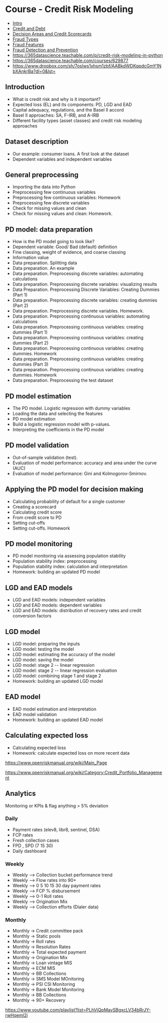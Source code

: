 # Course - Credit Risk Modeling

- [Intro](courses/course-credit-risk-modeling/intro.md)
- [Credit and Debt](courses/course-credit-risk-modeling/credit-and-debt.md)
- [Decision Areas and Credit Scorecards](courses/course-credit-risk-modeling/decision-areas-and-credit-scorecards.md)
- [Fraud Types](courses/course-credit-risk-modeling/fraud-types.md)
- [Fraud Features](courses/course-credit-risk-modeling/fraud-features.md)
- [Fraud Detection and Prevention](courses/course-credit-risk-modeling/fraud-detection-and-prevention.md)
- https://365datascience.teachable.com/p/credit-risk-modeling-in-python
- https://365datascience.teachable.com/courses/629877
- https://www.dropbox.com/sh/7oslws1xhsm1zbf/AABkdWDKqpdcGmY1NbXAnkrBa?dl=0&lst=

## Introduction

- What is credit risk and why is it important?
- Expected loss (EL) and its components: PD, LGD and EAD
- Capital adequacy, regulations, and the Basel II accord
- Basel II approaches: SA, F-IRB, and A-IRB
- Different facility types (asset classes) and credit risk modeling approaches

## Dataset description

- Our example: consumer loans. A first look at the dataset
- Dependent variables and independent variables

## General preprocessing

- Importing the data into Python
- Preprocessing few continuous variables
- Preprocessing few continuous variables: Homework
- Preprocessing few discrete variables
- Check for missing values and clean
- Check for missing values and clean: Homework.

## PD model: data preparation

- How is the PD model going to look like?
- Dependent variable: Good/ Bad (default) definition
- Fine classing, weight of evidence, and coarse classing
- Information value
- Data preparation. Splitting data
- Data preparation. An example
- Data preparation. Preprocessing discrete variables: automating calculations
- Data preparation. Preprocessing discrete variables: visualizing results
- Data Preparation. Preprocessing Discrete Variables: Creating Dummies (Part 1)
- Data preparation. Preprocessing discrete variables: creating dummies (Part 2)
- Data preparation. Preprocessing discrete variables. Homework.
- Data preparation. Preprocessing continuous variables: automating calculations
- Data preparation. Preprocessing continuous variables: creating dummies (Part 1)
- Data preparation. Preprocessing continuous variables: creating dummies (Part 2)
- Data preparation. Preprocessing continuous variables: creating dummies. Homework
- Data preparation. Preprocessing continuous variables: creating dummies (Part 3)
- Data preparation. Preprocessing continuous variables: creating dummies. Homework
- Data preparation. Preprocessing the test dataset

## PD model estimation

- The PD model. Logistic regression with dummy variables
- Loading the data and selecting the features
- PD model estimation
- Build a logistic regression model with p-values.
- Interpreting the coefficients in the PD model

## PD model validation

- Out-of-sample validation (test).
- Evaluation of model performance: accuracy and area under the curve (AUC)
- Evaluation of model performance: Gini and Kolmogorov-Smirnov.

## Applying the PD model for decision making

- Calculating probability of default for a single customer
- Creating a scorecard
- Calculating credit score
- From credit score to PD
- Setting cut-offs
- Setting cut-offs. Homework

## PD model monitoring

- PD model monitoring via assessing population stability
- Population stability index: preprocessing
- Population stability index: calculation and interpretation
- Homework: building an updated PD model

## LGD and EAD models

- LGD and EAD models: independent variables
- LGD and EAD models: dependent variables
- LGD and EAD models: distribution of recovery rates and credit conversion factors

## LGD model

- LGD model: preparing the inputs
- LGD model: testing the model
- LGD model: estimating the accuracy of the model
- LGD model: saving the model
- LGD model: stage 2 -- linear regression
- LGD model: stage 2 -- linear regression evaluation
- LGD model: combining stage 1 and stage 2
- Homework: building an updated LGD model

## EAD model

- EAD model estimation and interpretation
- EAD model validation
- Homework: building an updated EAD model

## Calculating expected loss

- Calculating expected loss
- Homework: calculate expected loss on more recent data

https://www.openriskmanual.org/wiki/Main_Page

https://www.openriskmanual.org/wiki/Category:Credit_Portfolio_Management

## Analytics

Monitoring or KPIs & flag anything > 5% deviation

### Daily

- Payment rates (elev8, libr8, sentinel, DSA)
- FCP rates
- Fresh collection cases
- FPD , SPD (7 15 30)
- Daily dashboard

### Weekly

- Weekly --> Collection bucket performance trend
- Weekly --> Flow rates into 90+
- Weekly --> 0 5 10 15 30 day payment rates
- Weekly --> FCP % disbursement
- Weekly --> 0-1 Roll rates
- Weekly --> Origination Mix
- Weekly --> Collection efforts (Dialer data)

### Monthly

- Monthly → Credit committee pack
- Monthly → Static pools
- Monthly → Roll rates
- Monthly → Resolution Rates
- Monthly → Total expected payment
- Monthly → Origination Mix
- Monthly → Loan vintage MIS
- Monthly → ECM MIS
- Monthly → BB Collections
- Monthly → SMS Model MOnitoring
- Monthly → PSI CSI Monitoring
- Monthly → Bank Model Monitoring
- Monthly → BB Collections
- Monthly → 90+ Recovery

https://www.youtube.com/playlist?list=PLhViQpMavSBgxcLV34bRrJY-rwHqeml2i
